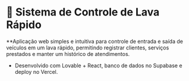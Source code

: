 # 🚗 Sistema de Controle de Lava Rápido

**Aplicação web simples e intuitiva para controle de entrada e saída de veículos em um lava rápido, permitindo registrar clientes, serviços prestados e manter um histórico de atendimentos.

* Desenvolvido com Lovable + React, banco de dados no Supabase e deploy no Vercel.
